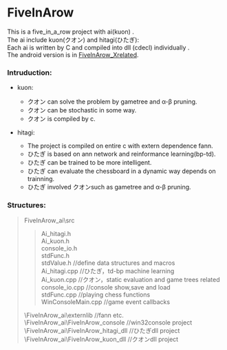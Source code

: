 # FiveInArow
This is a five_in_a_row project with ai(kuon) .</br>
The ai include kuon(クオン) and hitagi(ひたぎ):</br>
Each ai is written by C and compiled into dll (cdecl) individually .</br>
The android version is in [FiveInArow_Xrelated](https://github.com/YuriSizuku/FiveInArow_Xrelated).</br>

### Intruduction: 
* kuon:
	* クオン can solve the problem by gametree and α-β pruning.
	* クオン can be stochastic in some way.
 	* クオン is compiled by c.

* hitagi:
	* The project is compiled on entire c with extern dependence fann.
	* ひたぎ is based on ann network and reinformance learning(bp-td).
	* ひたぎ can be trained to be more intelligent.
	* ひたぎ can evaluate the chessboard in a dynamic way depends on trainning.
	* ひたぎ involved クオンsuch as gametree and α-β pruning.

### Structures:
>FiveInArow_ai\src  
>>Ai_hitagi.h  
>>Ai_kuon.h  
>>console_io.h  
>>stdFunc.h  
>>stdValue.h     //define data structures and macros  
>>Ai_hitagi.cpp     //ひたぎ，td-bp machine learning  
>>Ai_kuon.cpp     //クオン，static evaluation and game trees related  
>>console_io.cpp     //console show,save and load  
>>stdFunc.cpp     //playing chess functions  
>>WinConsoleMain.cpp     //game event callbacks
>  
>\FiveInArow_ai\externlib     //fann etc.  
>\FiveInArow_ai\FiveInArow_console     //win32console project  
>\FiveInArow_ai\FiveInArow_hitagi_dll     //ひたぎdll project  
>\FiveInArow_ai\FiveInArow_kuon_dll     //クオンdll project  
